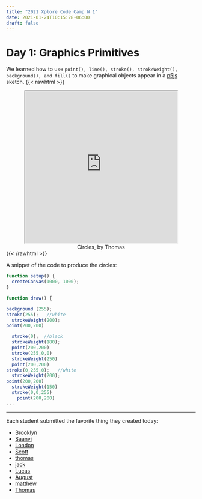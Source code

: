 ```yaml
---
title: "2021 Xplore Code Camp W 1"
date: 2021-01-24T10:15:28-06:00
draft: false
---
```

# Day 1: Graphics Primitives

We learned how to use `point(), line(), stroke(), strokeWeight(), background(), and fill()` to make graphical objects appear in a [p5js](https://p5js.org) sketch. 
{{< rawhtml >}}
<center>
<iframe width=405 height= 405 src="https://preview.p5js.org/1monkey/embed/aBuehvuWU"></iframe><br>
<caption>Circles, by Thomas  </caption>
</center>
{{< /rawhtml >}}

A snippet of the code to produce the circles:

```javascript
function setup() {
  createCanvas(1000, 1000);
}

function draw() {

background (255);
stroke(255);   //white
  strokeWeight(200);
point(200,200)

  stroke(0);  //black
  strokeWeight(180);
  point(200,200)
  stroke(255,0,0)
  strokeWeight(250)
  point(200,200)
stroke(0,255,0);   //white
  strokeWeight(200);
point(200,200)
  strokeWeight(150)
  stroke(0,0,255)
    point(200,200)
...

```
---

Each student submitted the favorite thing they created today:
- [Brooklyn](https://preview.p5js.org/BrooklynO/present/xH4uTmpFO) 
- [Saanvi](https://preview.p5js.org/pathikondas2027/present/a-4KzI4gd-) 
- [London](https://preview.p5js.org/London.Fairley/present/0xGcD11M9)
- [Scott](https://preview.p5js.org/skuz/present/sJwHN44F5)
- [thomas](https://preview.p5js.org/1monkey/present/aBuehvuWU)
- [jack](https://preview.p5js.org/jack.Presten/present/Rykel4alJ)
- [Lucas](https://preview.p5js.org/carrl2028/present/3zJo-60Uc)
- [August](https://preview.p5js.org/Augie/present/EMVvbLZJa)
- [matthew](https://preview.p5js.org/matthew55/present/iY4ocsWsK)
- [Thomas](https://preview.p5js.org/youngt2026/present/IqAJBKwcZ) 